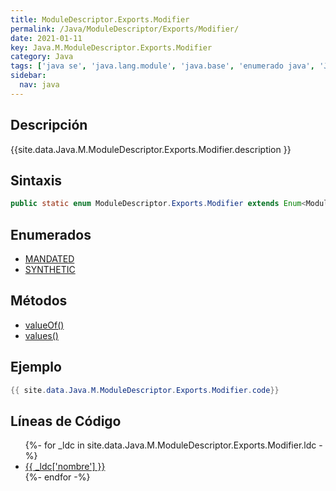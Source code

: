 ```yaml
---
title: ModuleDescriptor.Exports.Modifier
permalink: /Java/ModuleDescriptor/Exports/Modifier/
date: 2021-01-11
key: Java.M.ModuleDescriptor.Exports.Modifier
category: Java
tags: ['java se', 'java.lang.module', 'java.base', 'enumerado java', 'Java 9']
sidebar: 
  nav: java
---
```


## Descripción
{{site.data.Java.M.ModuleDescriptor.Exports.Modifier.description }}

## Sintaxis
~~~java
public static enum ModuleDescriptor.Exports.Modifier extends Enum<ModuleDescriptor.Exports.Modifier>
~~~

## Enumerados
* [MANDATED](/Java/ModuleDescriptor/Exports/Modifier/MANDATED)
* [SYNTHETIC](/Java/ModuleDescriptor/Exports/Modifier/SYNTHETIC)

## Métodos
* [valueOf()](/Java/ModuleDescriptor/Exports/Modifier/valueOf)
* [values()](/Java/ModuleDescriptor/Exports/Modifier/values)

## Ejemplo
~~~java
{{ site.data.Java.M.ModuleDescriptor.Exports.Modifier.code}}
~~~

## Líneas de Código
<ul>
{%- for _ldc in site.data.Java.M.ModuleDescriptor.Exports.Modifier.ldc -%}
   <li>
       <a href="{{_ldc['url'] }}">{{ _ldc['nombre'] }}</a>
   </li>
{%- endfor -%}
</ul>

